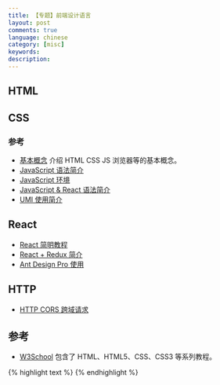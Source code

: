 ```yaml
---
title: 【专题】前端设计语言
layout: post
comments: true
language: chinese
category: [misc]
keywords:
description:
---
```


<!-- more -->

## HTML

## CSS

### 参考




* [基本概念](/post/javascript-css-html-browser-basic-introduce.html) 介绍 HTML CSS JS 浏览器等的基本概念。
* [JavaScript 语法简介](/post/javascript-basic-syntax-introduce.html)
* [JavaScript 环境](/post/javascript-environment-introduce.html)
* [JavaScript & React 语法简介](/post/javascript-react-syntax-introduce.html)
* [UMI 使用简介](/post/javascript-umi-introduce.html)

## React

* [React 简明教程](/post/react-practice-examples.html)
* [React + Redux 简介](/post/react-redux-introduce.html)
* [Ant Design Pro 使用](/post/react-antd-design-introduce.html)


## HTTP

* [HTTP CORS 跨域请求](/post/http-basic-concept-cors-introduce.html)

## 参考

* [W3School](https://www.w3school.com.cn/h.asp) 包含了 HTML、HTML5、CSS、CSS3 等系列教程。

{% highlight text %}
{% endhighlight %}
